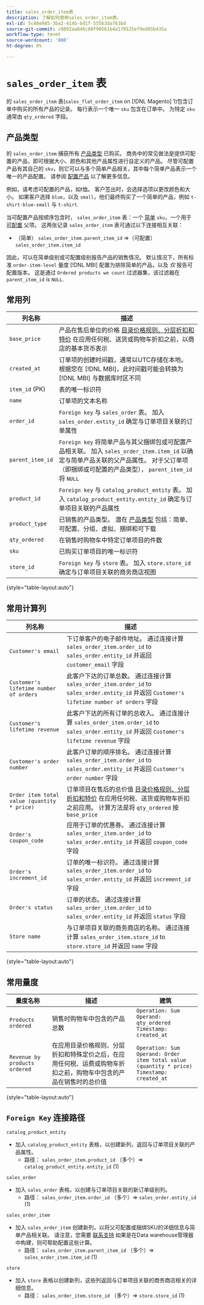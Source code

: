 ```yaml
---
title: sales_order_item表
description: 了解如何使用sales_order_item表。
exl-id: 5c48e985-3ba2-414b-bd1f-555b3da763bd
source-git-commit: c0892aa046c80f90561b4a178525ef9ed05b435a
workflow-type: tm+mt
source-wordcount: '880'
ht-degree: 0%

---
```


# `sales_order_item` 表

的 `sales_order_item` 表(`sales_flat_order_item` on [!DNL Magento] 1)包含订单中购买的所有产品的记录。 每行表示一个唯一 `sku` 包含在订单中。 为特定 `sku` 通常由 `qty_ordered` 字段。

## 产品类型

的 `sales_order_item` 捕获所有 [产品类型](https://experienceleague.adobe.com/docs/commerce-admin/catalog/products/product-create.html#product-types) 已购买。 商务中的常见做法是提供可配置的产品，即可根据大小、颜色和其他产品属性进行自定义的产品。 尽管可配置产品有其自己的 `sku`，则它可以与多个简单产品相关，其中每个简单产品表示一个唯一的产品配置。 请参阅 [配置产品](https://developer.adobe.com/commerce/webapi/rest/tutorials/configurable-product/) 以了解更多信息。

例如，请考虑可配置的产品，如t恤。 客户签出时，会选择选项以更改颜色和大小。 如果客户选择 `blue`，以及 `small`，他们最终购买了一个简单的产品，例如 `t-shirt-blue-small` 与 `t-shirt`.

当可配置产品按顺序包含时， `sales_order_item` 表：一个 [简单](https://experienceleague.adobe.com/docs/commerce-admin/catalog/products/types/product-create-simple.html) `sku`，一个用于 [可配置](https://experienceleague.adobe.com/docs/commerce-admin/catalog/products/types/product-create-configurable.html) 父项。 这两张记录 `sales_order_item` 表可通过以下连接相互关联：

* （简单） `sales_order_item.parent_item_id` =>（可配置） `sales_order_item.item_id`

因此，可以在简单级别或可配置级别报告产品的销售情况。 默认情况下，所有标准 `order-item-level` 量度 [!DNL MBI] 配置为排除简单的产品，以及 *仅* 报告可配置版本。 这是通过 `Ordered products we count` 过滤器集，该过滤器在 `parent_item_id` is `NULL`.

## 常用列

| **列名称** | **描述** |
|----|----|
| `base_price` | 产品在售后单位的价格 [目录价格规则、分层折扣和特价](https://experienceleague.adobe.com/docs/commerce-admin/catalog/products/pricing/pricing-advanced.html) 在应用任何税、送货或购物车折扣之前，以商店的基本货币表示 |
| `created_at` | 订单项的创建时间戳，通常以UTC存储在本地。 根据您在 [!DNL MBI]，此时间戳可能会转换为 [!DNL MBI] 与数据库时区不同 |
| `item_id` (PK) | 表的唯一标识符 |
| `name` | 订单项的文本名称 |
| `order_id` | `Foreign key` 与 `sales_order` 表。 加入 `sales_order.entity_id` 确定与订单项目关联的订单属性 |
| `parent_item_id` | `Foreign key` 将简单产品与其父捆绑包或可配置产品相关联。 加入 `sales_order_item.item_id` 以确定与简单产品关联的父产品属性。 对于父订单项（即捆绑或可配置的产品类型）， `parent_item_id` 将 `NULL` |
| `product_id` | `Foreign key` 与 `catalog_product_entity` 表。 加入 `catalog_product_entity.entity_id` 确定与订单项目关联的产品属性 |
| `product_type` | 已销售的产品类型。 潜在 [产品类型](https://experienceleague.adobe.com/docs/commerce-admin/catalog/products/product-create.html#product-types) 包括：简单、可配置、分组、虚拟、捆绑和可下载 |
| `qty_ordered` | 在销售时购物车中特定订单项目的件数 |
| `sku` | 已购买订单项目的唯一标识符 |
| `store_id` | `Foreign key` 与 `store` 表。 加入 `store.store_id` 确定与订单项目关联的商务商店视图 |

{style=&quot;table-layout:auto&quot;}

## 常用计算列

| **列名称** | **描述** |
|---|---|
| `Customer's email` | 下订单客户的电子邮件地址。 通过连接计算 `sales_order_item.order_id` to `sales_order.entity_id` 并返回 `customer_email` 字段 |
| `Customer's lifetime number of orders` | 此客户下达的订单总数。 通过连接计算 `sales_order_item.order_id` to `sales_order.entity_id` 并返回 `Customer's lifetime number of orders` 字段 |
| `Customer's lifetime revenue` | 此客户下达的所有订单的总收入。 通过连接计算 `sales_order_item.order_id` to `sales_order.entity_id` 并返回 `Customer's lifetime revenue` 字段 |
| `Customer's order number` | 此客户订单的顺序排名。 通过连接计算 `sales_order_item.order_id` to `sales_order.entity_id` 并返回 `Customer's order number` 字段 |
| `Order item total value (quantity * price)` | 订单项目在售后的总价值 [目录价格规则、分层折扣和特价](https://experienceleague.adobe.com/docs/commerce-admin/catalog/products/pricing/pricing-advanced.html) 在应用任何税、送货或购物车折扣之前应用。 计算方法是将 `qty_ordered` 按 `base_price` |
| `Order's coupon_code` | 应用于订单的优惠券。 通过连接计算 `sales_order_item.order_id` to `sales_order.entity_id` 并返回 `coupon_code` 字段 |
| `Order's increment_id` | 订单的唯一标识符。 通过连接计算 `sales_order_item.order_id` to `sales_order.entity_id` 并返回 `increment_id` 字段 |
| `Order's status` | 订单的状态。 通过连接计算 `sales_order_item.order_id` to `sales_order.entity_id` 并返回 `status` 字段 |
| `Store name` | 与订单项目关联的商务商店的名称。 通过连接计算 `sales_order_item.store_id` to `store.store_id` 并返回 `name` 字段 |

{style=&quot;table-layout:auto&quot;}

## 常用量度

| **量度名称** | **描述** | **建筑** |
|---|---|---|
| `Products ordered` | 销售时购物车中包含的产品总数 | `Operation: Sum`<br>`Operand: qty_ordered`<br>`Timestamp: created_at` |
| `Revenue by products ordered` | 在应用目录价格规则、分层折扣和特殊定价之后，在应用任何税、运费或购物车折扣之前，购物车中包含的产品在销售时的总价值 | `Operation: Sum`<br>`Operand: Order item total value (quantity * price)`<br>`Timestamp: created_at` |

{style=&quot;table-layout:auto&quot;}

## `Foreign Key` 连接路径

`catalog_product_entity`

* 加入 `catalog_product_entity` 表格，以创建新列，返回与订单项目关联的产品属性。
   * 路径： `sales_order_item.product_id` （多个）=> `catalog_product_entity.entity_id` (1)

`sales_order`

* 加入 `sales_order` 表格，以创建与订单项目关联的新订单级别列。
   * 路径： `sales_order_item.order_id` （多个）=> `sales_order.entity_id` (1)

`sales_order_item`

* 加入 `sales_order_item` 创建新列，以将父可配置或捆绑SKU的详细信息与简单产品相关联。 请注意，您需要 [联系支持](../../guide-overview.md) 如果是在Data warehouse管理器中构建，则可帮助配置这些计算。
   * 路径： `sales_order_item.parent_item_id` （多个）=> `sales_order_item.item_id` (1)

`store`

* 加入 `store` 表格以创建新列，这些列返回与订单项目关联的商务商店相关的详细信息。
   * 路径： `sales_order_item.store_id` （多个）=> `store.store_id` (1)
